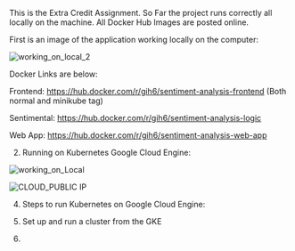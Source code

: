 
This is the Extra Credit Assignment. So Far the project runs correctly all locally on the machine. All Docker Hub Images are posted online.

First is an image of the application working locally on the computer:

![working_on_local_2](https://user-images.githubusercontent.com/54678622/137012921-e5dad229-3217-486f-852b-82b3fef5cb9a.PNG)

Docker Links are below: 

Frontend: https://hub.docker.com/r/gih6/sentiment-analysis-frontend (Both normal and minikube tag)

Sentimental: https://hub.docker.com/r/gih6/sentiment-analysis-logic 

Web App: https://hub.docker.com/r/gih6/sentiment-analysis-web-app 

2. Running on Kubernetes Google Cloud Engine:

![working_on_Local](https://user-images.githubusercontent.com/54678622/137013008-e9dc0c8a-34b5-446a-88da-438c618251e0.PNG)

![CLOUD_PUBLIC IP](https://user-images.githubusercontent.com/54678622/137013074-6a94414d-4ee3-4414-b48d-9436f73377a2.PNG)


4. Steps to run Kubernetes on Google Cloud Engine:

1. Set up and run a cluster from the GKE
2. 
 
